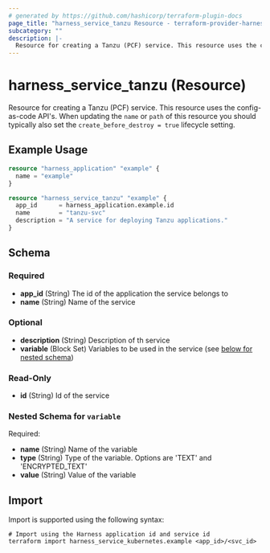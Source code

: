 ```yaml
---
# generated by https://github.com/hashicorp/terraform-plugin-docs
page_title: "harness_service_tanzu Resource - terraform-provider-harness"
subcategory: ""
description: |-
  Resource for creating a Tanzu (PCF) service. This resource uses the config-as-code API's. When updating the name or path of this resource you should typically also set the create_before_destroy = true lifecycle setting.
---
```


# harness_service_tanzu (Resource)

Resource for creating a Tanzu (PCF) service. This resource uses the config-as-code API's. When updating the `name` or `path` of this resource you should typically also set the `create_before_destroy = true` lifecycle setting.

## Example Usage

```terraform
resource "harness_application" "example" {
  name = "example"
}

resource "harness_service_tanzu" "example" {
  app_id      = harness_application.example.id
  name        = "tanzu-svc"
  description = "A service for deploying Tanzu applications."
}
```

<!-- schema generated by tfplugindocs -->
## Schema

### Required

- **app_id** (String) The id of the application the service belongs to
- **name** (String) Name of the service

### Optional

- **description** (String) Description of th service
- **variable** (Block Set) Variables to be used in the service (see [below for nested schema](#nestedblock--variable))

### Read-Only

- **id** (String) Id of the service

<a id="nestedblock--variable"></a>
### Nested Schema for `variable`

Required:

- **name** (String) Name of the variable
- **type** (String) Type of the variable. Options are 'TEXT' and 'ENCRYPTED_TEXT'
- **value** (String) Value of the variable

## Import

Import is supported using the following syntax:

```shell
# Import using the Harness application id and service id
terraform import harness_service_kubernetes.example <app_id>/<svc_id>
```

